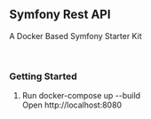 <h2>Symfony Rest API</h2>
<p>A Docker Based Symfony Starter Kit</p>

<br>

<h3>Getting Started</h3>
<ol>
<li>Run docker-compose up --build</li>
</li>Open http://localhost:8080 </li>
</ol>

<br>

